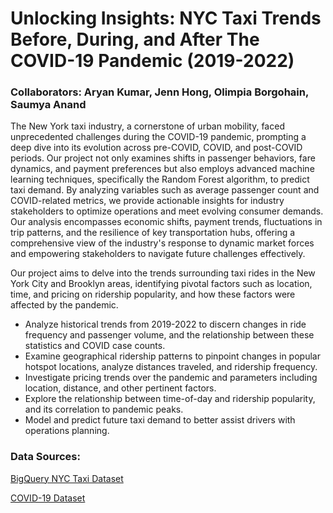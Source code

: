 # Unlocking Insights: NYC Taxi Trends Before, During, and After The COVID-19 Pandemic (2019-2022)

### Collaborators: Aryan Kumar, Jenn Hong, Olimpia Borgohain, Saumya Anand

The New York taxi industry, a cornerstone of urban mobility, faced unprecedented challenges during the COVID-19 pandemic, prompting a deep dive into its evolution across pre-COVID, COVID, and post-COVID periods. Our project not only examines shifts in passenger behaviors, fare dynamics, and payment preferences but also employs advanced machine learning techniques, specifically the Random Forest algorithm, to predict taxi demand. By analyzing variables such as average passenger count and COVID-related metrics, we provide actionable insights for industry stakeholders to optimize operations and meet evolving consumer demands. Our analysis encompasses economic shifts, payment trends, fluctuations in trip patterns, and the resilience of key transportation hubs, offering a comprehensive view of the industry's response to dynamic market forces and empowering stakeholders to navigate future challenges effectively.

Our project aims to delve into the trends surrounding taxi rides in the New York City and Brooklyn areas, identifying pivotal factors such as location, time, and pricing on ridership popularity, and how these factors were affected by the pandemic.

- Analyze historical trends from 2019-2022 to discern changes in ride frequency and passenger volume, and the relationship between these statistics and COVID case counts.
- Examine geographical ridership patterns to pinpoint changes in popular hotspot locations, analyze distances traveled, and ridership frequency.
- Investigate pricing trends over the pandemic and parameters including location, distance, and other pertinent factors.
- Explore the relationship between time-of-day and ridership popularity, and its correlation to pandemic peaks.
- Model and predict future taxi demand to better assist drivers with operations planning.

### Data Sources:

[BigQuery NYC Taxi Dataset](https://console.cloud.google.com/marketplace/product/city-of-new-york/nyc-tlc-trips)

[COVID-19 Dataset](https://health.data.ny.gov/Health/New-York-State-Statewide-COVID-19-Testing/jvfi-ffup/about_data)
